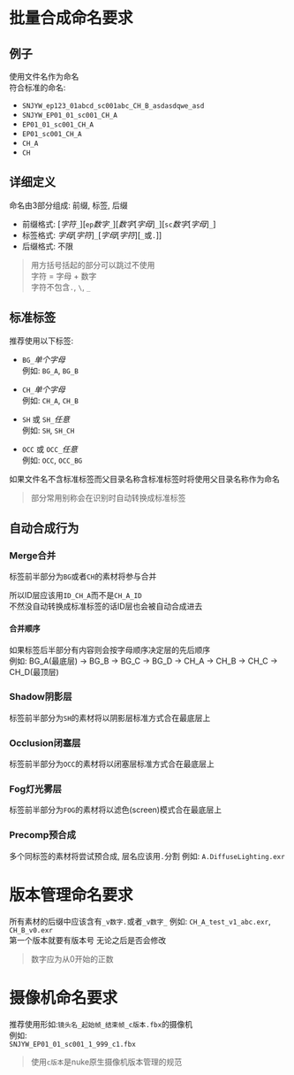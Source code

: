 # 批量合成命名要求
## 例子
使用文件名作为命名  
符合标准的命名:
* `SNJYW_ep123_01abcd_sc001abc_CH_B_asdasdqwe_asd`
* `SNJYW_EP01_01_sc001_CH_A`
* `EP01_01_sc001_CH_A`
* `EP01_sc001_CH_A`
* `CH_A`
* `CH`

## 详细定义
命名由3部分组成: 前缀, 标签, 后缀

* 前缀格式: \[_字符_`_`]\[`ep`_数字_`_`]\[_数字_\[_字母_]`_`]\[`sc`_数字_\[_字母_]`_`]
* 标签格式: _字母_\[_字符_]`_`\[_字母_\[_字符_]\[`_`或`.`]]
* 后缀格式: 不限

> 用方括号括起的部分可以跳过不使用  
> 字符 = 字母 + 数字  
> 字符不包含`.`, `\`, `_`  
>

## 标准标签
推荐使用以下标签:
* `BG_`_单个字母_  
  例如: `BG_A`, `BG_B`

* `CH_`_单个字母_  
  例如: `CH_A`, `CH_B`

* `SH` 或 `SH_`_任意_  
  例如: `SH`, `SH_CH`
  
* `OCC` 或 `OCC_`_任意_  
  例如: `OCC`, `OCC_BG`

如果文件名不含标准标签而父目录名称含标准标签时将使用父目录名称作为命名

> 部分常用别称会在识别时自动转换成标准标签


## 自动合成行为

### Merge合并
标签前半部分为`BG`或者`CH`的素材将参与合并

所以ID层应该用`ID_CH_A`而不是`CH_A_ID`  
不然没自动转换成标准标签的话ID层也会被自动合成进去

#### 合并顺序

如果标签后半部分有内容则会按字母顺序决定层的先后顺序  
例如: BG_A(最底层) -> BG_B -> BG_C -> BG_D -> CH_A -> CH_B -> CH_C -> CH_D(最顶层)

### Shadow阴影层
标签前半部分为`SH`的素材将以阴影层标准方式合在最底层上

### Occlusion闭塞层
标签前半部分为`OCC`的素材将以闭塞层标准方式合在最底层上

### Fog灯光雾层
标签前半部分为`FOG`的素材将以滤色(screen)模式合在最底层上

### Precomp预合成
多个同标签的素材将尝试预合成, 层名应该用`.`分割 例如: `A.DiffuseLighting.exr`

# 版本管理命名要求
所有素材的后缀中应该含有`_v数字.`或者`_v数字_` 例如: `CH_A_test_v1_abc.exr`, `CH_B_v0.exr`  
第一个版本就要有版本号 无论之后是否会修改

> 数字应为从0开始的正数

# 摄像机命名要求
推荐使用形如:`镜头名_起始帧_结束帧_c版本.fbx`的摄像机  
例如:  
`SNJYW_EP01_01_sc001_1_999_c1.fbx`  
> 使用`c版本`是nuke原生摄像机版本管理的规范  